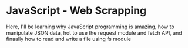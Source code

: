 # JavaScript - Web Scrapping
Here, I'll be learning why JavaScript programming is amazing, how to manipulate JSON data, hot to use the request module and fetch API, and finaally how to read and write a file using fs module
